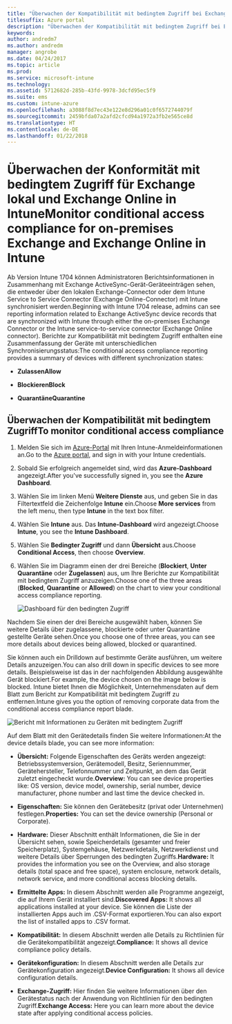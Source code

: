```yaml
---
title: "Überwachen der Kompatibilität mit bedingtem Zugriff bei Exchange lokal und Exchange Online"
titlesuffix: Azure portal
description: "Überwachen der Kompatibilität mit bedingtem Zugriff bei Exchange lokal und Exchange Online durch das Azure-Portal für Intune"
keywords: 
author: andredm7
ms.author: andredm
manager: angrobe
ms.date: 04/24/2017
ms.topic: article
ms.prod: 
ms.service: microsoft-intune
ms.technology: 
ms.assetid: 5712682d-285b-43fd-9978-3dcfd95ec5f9
ms.suite: ems
ms.custom: intune-azure
ms.openlocfilehash: a3088f8d7ec43e122e8d296a01c0f6572744079f
ms.sourcegitcommit: 2459bfda07a2afd2cfcd94a1972a3fb2e565ce8d
ms.translationtype: HT
ms.contentlocale: de-DE
ms.lasthandoff: 01/22/2018
---
```

# <a name="monitor-conditional-access-compliance-for-on-premises-exchange-and-exchange-online-in-intune"></a><span data-ttu-id="13748-103">Überwachen der Konformität mit bedingtem Zugriff für Exchange lokal und Exchange Online in Intune</span><span class="sxs-lookup"><span data-stu-id="13748-103">Monitor conditional access compliance for on-premises Exchange and Exchange Online in Intune</span></span>

<span data-ttu-id="13748-104">Ab Version Intune 1704 können Administratoren Berichtsinformationen in Zusammenhang mit Exchange ActiveSync-Gerät-Geräteeinträgen sehen, die entweder über den lokalen Exchange-Connector oder dem Intune Service to Service Connector (Exchange Online-Connector) mit Intune synchronisiert werden.</span><span class="sxs-lookup"><span data-stu-id="13748-104">Beginning with Intune 1704 release, admins can see reporting information related to Exchange ActiveSync device records that are synchronized with Intune through either the on-premises Exchange Connector or the Intune service-to-service connector (Exchange Online connector).</span></span> <span data-ttu-id="13748-105">Berichte zur Kompatibilität mit bedingtem Zugriff enthalten eine Zusammenfassung der Geräte mit unterschiedlichen Synchronisierungsstatus:</span><span class="sxs-lookup"><span data-stu-id="13748-105">The conditional access compliance reporting provides a summary of devices with different synchronization states:</span></span>

-   <span data-ttu-id="13748-106">**Zulassen**</span><span class="sxs-lookup"><span data-stu-id="13748-106">**Allow**</span></span>

-   <span data-ttu-id="13748-107">**Blockieren**</span><span class="sxs-lookup"><span data-stu-id="13748-107">**Block**</span></span>

-   <span data-ttu-id="13748-108">**Quarantäne**</span><span class="sxs-lookup"><span data-stu-id="13748-108">**Quarantine**</span></span>

## <a name="to-monitor-conditional-access-compliance"></a><span data-ttu-id="13748-109">Überwachen der Kompatibilität mit bedingtem Zugriff</span><span class="sxs-lookup"><span data-stu-id="13748-109">To monitor conditional access compliance</span></span>

1.  <span data-ttu-id="13748-110">Melden Sie sich im [Azure-Portal](https://portal.azure.com/) mit Ihren Intune-Anmeldeinformationen an.</span><span class="sxs-lookup"><span data-stu-id="13748-110">Go to the [Azure portal](https://portal.azure.com/), and sign in with your Intune credentials.</span></span>

2.  <span data-ttu-id="13748-111">Sobald Sie erfolgreich angemeldet sind, wird das **Azure-Dashboard** angezeigt.</span><span class="sxs-lookup"><span data-stu-id="13748-111">After you've successfully signed in, you see the **Azure Dashboard**.</span></span>

3.  <span data-ttu-id="13748-112">Wählen Sie im linken Menü **Weitere Dienste** aus, und geben Sie in das Filtertextfeld die Zeichenfolge **Intune** ein.</span><span class="sxs-lookup"><span data-stu-id="13748-112">Choose **More services** from the left menu, then type **Intune** in the text box filter.</span></span>

4.  <span data-ttu-id="13748-113">Wählen Sie **Intune** aus. Das **Intune-Dashboard** wird angezeigt.</span><span class="sxs-lookup"><span data-stu-id="13748-113">Choose **Intune**, you see the **Intune Dashboard**.</span></span>

5.  <span data-ttu-id="13748-114">Wählen Sie **Bedingter Zugriff** und dann **Übersicht** aus.</span><span class="sxs-lookup"><span data-stu-id="13748-114">Choose **Conditional Access**, then choose **Overview**.</span></span>

6.  <span data-ttu-id="13748-115">Wählen Sie im Diagramm einen der drei Bereiche (**Blockiert**, **Unter Quarantäne** oder **Zugelassen**) aus, um Ihre Berichte zur Kompatibilität mit bedingtem Zugriff anzuzeigen.</span><span class="sxs-lookup"><span data-stu-id="13748-115">Choose one of the three areas (**Blocked**, **Quarantine** or **Allowed**) on the chart to view your conditional access compliance reporting.</span></span>

    ![Dashboard für den bedingten Zugriff](./media/CA-reporting-intune-1.png)

<span data-ttu-id="13748-117">Nachdem Sie einen der drei Bereiche ausgewählt haben, können Sie weitere Details über zugelassene, blockierte oder unter Quarantäne gestellte Geräte sehen.</span><span class="sxs-lookup"><span data-stu-id="13748-117">Once you choose one of three areas, you can see more details about devices being allowed, blocked or quarantined.</span></span>

<span data-ttu-id="13748-118">Sie können auch ein Drilldown auf bestimmte Geräte ausführen, um weitere Details anzuzeigen.</span><span class="sxs-lookup"><span data-stu-id="13748-118">You can also drill down in specific devices to see more details.</span></span> <span data-ttu-id="13748-119">Beispielsweise ist das in der nachfolgenden Abbildung ausgewählte Gerät blockiert.</span><span class="sxs-lookup"><span data-stu-id="13748-119">For example, the device chosen on the image below is blocked.</span></span> <span data-ttu-id="13748-120">Intune bietet Ihnen die Möglichkeit, Unternehmensdaten auf dem Blatt zum Bericht zur Kompatibilität mit bedingtem Zugriff zu entfernen.</span><span class="sxs-lookup"><span data-stu-id="13748-120">Intune gives you the option of removing corporate data from the conditional access compliance report blade.</span></span>

![Bericht mit Informationen zu Geräten mit bedingtem Zugriff](./media/CA-reporting-intune-3.png)

<span data-ttu-id="13748-122">Auf dem Blatt mit den Gerätedetails finden Sie weitere Informationen:</span><span class="sxs-lookup"><span data-stu-id="13748-122">At the device details blade, you can see more information:</span></span>

-   <span data-ttu-id="13748-123">**Übersicht:** Folgende Eigenschaften des Geräts werden angezeigt: Betriebssystemversion, Gerätemodell, Besitz, Seriennummer, Gerätehersteller, Telefonnummer und Zeitpunkt, an dem das Gerät zuletzt eingecheckt wurde.</span><span class="sxs-lookup"><span data-stu-id="13748-123">**Overview:** You can see device properties like: OS version, device model, ownership, serial number, device manufacturer, phone number and last time the device checked in.</span></span>

-   <span data-ttu-id="13748-124">**Eigenschaften:** Sie können den Gerätebesitz (privat oder Unternehmen) festlegen.</span><span class="sxs-lookup"><span data-stu-id="13748-124">**Properties:** You can set the device ownership (Personal or Corporate).</span></span>

-   <span data-ttu-id="13748-125">**Hardware:** Dieser Abschnitt enthält Informationen, die Sie in der Übersicht sehen, sowie Speicherdetails (gesamter und freier Speicherplatz), Systemgehäuse, Netzwerkdetails, Netzwerkdienst und weitere Details über Sperrungen des bedingten Zugriffs.</span><span class="sxs-lookup"><span data-stu-id="13748-125">**Hardware:** It provides the information you see on the Overview, and also storage details (total space and free space), system enclosure, network details, network service, and more conditional access blocking details.</span></span>

-   <span data-ttu-id="13748-126">**Ermittelte Apps:** In diesem Abschnitt werden alle Programme angezeigt, die auf Ihrem Gerät installiert sind.</span><span class="sxs-lookup"><span data-stu-id="13748-126">**Discovered Apps:** It shows all applications installed at your device.</span></span> <span data-ttu-id="13748-127">Sie können die Liste der installierten Apps auch im .CSV-Format exportieren.</span><span class="sxs-lookup"><span data-stu-id="13748-127">You can also export the list of installed apps to .CSV format.</span></span>

-   <span data-ttu-id="13748-128">**Kompatibilität:** In diesem Abschnitt werden alle Details zu Richtlinien für die Gerätekompatibilität angezeigt.</span><span class="sxs-lookup"><span data-stu-id="13748-128">**Compliance:** It shows all device compliance policy details.</span></span>

-   <span data-ttu-id="13748-129">**Gerätekonfiguration:** In diesem Abschnitt werden alle Details zur Gerätekonfiguration angezeigt.</span><span class="sxs-lookup"><span data-stu-id="13748-129">**Device Configuration:** It shows all device configuration details.</span></span>

-   <span data-ttu-id="13748-130">**Exchange-Zugriff:** Hier finden Sie weitere Informationen über den Gerätestatus nach der Anwendung von Richtlinien für den bedingten Zugriff.</span><span class="sxs-lookup"><span data-stu-id="13748-130">**Exchange Access:** Here you can learn more about the device state after applying conditional access policies.</span></span>
